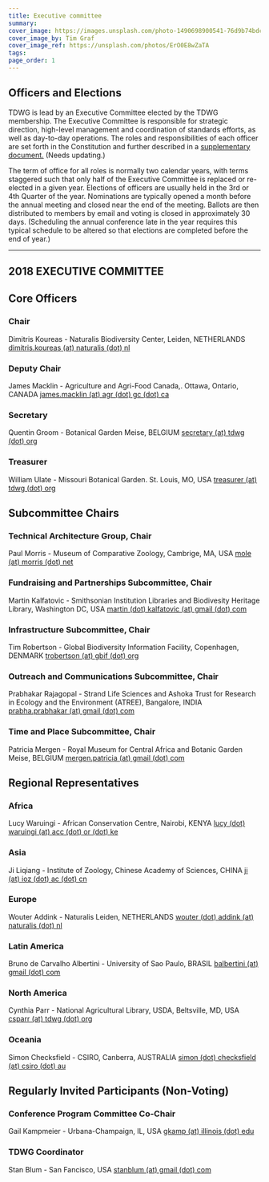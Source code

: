 ```yaml
---
title: Executive committee
summary: 
cover_image: https://images.unsplash.com/photo-1490698900541-76d9b74bdcac
cover_image_by: Tim Graf
cover_image_ref: https://unsplash.com/photos/ErO0E8wZaTA
tags: 
page_order: 1
---
```


## Officers and Elections

TDWG is lead by an Executive Committee elected by the TDWG membership. The Executive Committee is responsible for strategic direction, high-level management and coordination of standards efforts, as well as day-to-day operations. The roles and responsibilities of each officer are set forth in the Constitution and further described in a [supplementary document.](http://www.tdwg.org/fileadmin/executive/TDWG_Executive_Committee_RolesAndResponsibilities.pdf) (Needs updating.)

The term of office for all roles is normally two calendar years, with terms staggered such that only half of the Executive Committee is replaced or re-elected in a given year. Elections of officers are usually held in the 3rd or 4th Quarter of the year. Nominations are typically opened a month before the annual meeting and closed near the end of the meeting. Ballots are then distributed to members by email and voting is closed in approximately 30 days. (Scheduling the annual conference late in the year requires this typical schedule to be altered so that elections are completed before the end of year.) 


---

**2018 EXECUTIVE COMMITTEE**
-----

## Core Officers

### Chair
Dimitris Koureas -
Naturalis Biodiversity Center, Leiden, NETHERLANDS
[dimitris.koureas (at) naturalis (dot) nl](mailto:dimitris.koureas@naturalis.nl)

### Deputy Chair
James Macklin -
Agriculture and Agri-Food Canada,. Ottawa, Ontario, CANADA
[james.macklin (at) agr (dot) gc (dot) ca](mailto:james.macklin@agr.gc.ca)

### Secretary
Quentin Groom -
Botanical Garden Meise, BELGIUM
[secretary (at) tdwg (dot) org](mailto:secretary@tdwg.org)

### Treasurer
William Ulate -
Missouri Botanical Garden. St. Louis, MO, USA
[treasurer (at) tdwg (dot) org](mailto:treasurer@tdwg.org)

## Subcommittee Chairs

### Technical Architecture Group, Chair
Paul Morris -
Museum of Comparative Zoology, Cambrige, MA, USA
[mole (at) morris (dot) net](mailto:mole@morris.net)

### Fundraising and Partnerships Subcommittee, Chair
Martin Kalfatovic -
Smithsonian Institution Libraries and Biodivesity Heritage Library, Washington DC, USA
[martin (dot) kalfatovic (at) gmail (dot) com](mailto:martin.kalfatovic@gmail.com)

### Infrastructure Subcommittee, Chair
Tim Robertson -
Global Biodiversity Information Facility, Copenhagen, DENMARK
[trobertson (at) gbif (dot) org](mailto:trobertson@gbif.org)

### Outreach and Communications Subcommittee, Chair
Prabhakar Rajagopal -
Strand Life Sciences and Ashoka Trust for Research in Ecology and the Environment (ATREE), Bangalore, INDIA
[prabha.prabhakar (at) gmail (dot) com](mailto:prabha.prabhakar@gmail.com)

### Time and Place Subcommittee, Chair
Patricia Mergen -
Royal Museum for Central Africa and Botanic Garden Meise, BELGIUM
[mergen.patricia (at) gmail (dot) com](mailto:mergen.patricia@gmail.com)

## Regional Representatives

### Africa
Lucy Waruingi -
African Conservation Centre, Nairobi, KENYA
[lucy (dot) waruingi (at) acc (dot) or (dot) ke](mailto:lucy.waruingi@acc.or.ke)

### Asia
Ji Liqiang -
Institute of Zoology, Chinese Academy of Sciences, CHINA
[ji (at) ioz (dot) ac (dot) cn](http://ji/%28at%29ioz.ac.cn/)

### Europe
Wouter Addink -
Naturalis Leiden, NETHERLANDS
[wouter (dot) addink (at) naturalis (dot) nl](mailto:wouter.addink@anturalis.nl)

### Latin America
Bruno de Carvalho Albertini -
University of Sao Paulo, BRASIL
[balbertini (at) gmail (dot) com](mailto:balbertini@gmail.com)

### North America
Cynthia Parr -
National Agricultural Library, USDA, Beltsville, MD, USA
[csparr (at) tdwg (dot) org](mailto:csparr@tdwg.org)

### Oceania
Simon Checksfield -
CSIRO, Canberra, AUSTRALIA
[simon (dot) checksfield (at) csiro (dot) au](mailto:simon.checksfield@csiro.au)

## Regularly Invited Participants (Non-Voting)

### Conference Program Committee Co-Chair
Gail Kampmeier -
Urbana-Champaign, IL, USA
[gkamp (at) illinois (dot) edu](mailto:gkamp@illinois.edu)

### TDWG Coordinator
Stan Blum -
San Fancisco, USA
[stanblum (at) gmail (dot) com](mailto:stanblum@gmail.com)
